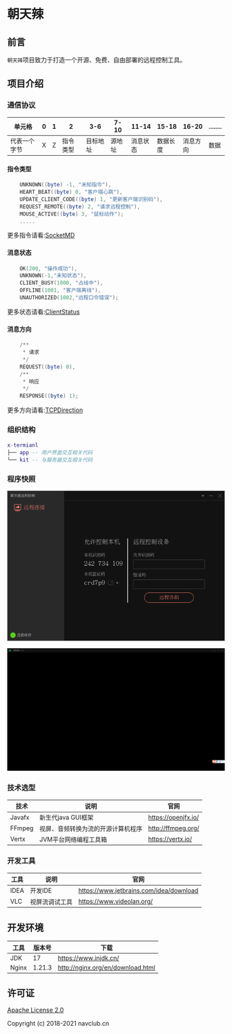 # 朝天辣

## 前言

`朝天辣`项目致力于打造一个开源、免费、自由部署的远程控制工具。

## 项目介绍

### 通信协议

|    单元格     |    0    |   1   |    2     |   3-6   |  7-10   |  11-14   |  15-18    | 16-20    |   ........  |
|--------------|---------|-------|--------- |---------|---------|----------|-----------|----------|-------------|
|  代表一个字节  |    X    |   Z   |  指令类型 |  目标地址 | 源地址   |  消息状态 |  数据长度  |   消息方向 |    数据     |

#### 指令类型

```lua
    UNKNOWN((byte) -1, "未知指令"),
    HEART_BEAT((byte) 0, "客户端心跳"),
    UPDATE_CLIENT_CODE((byte) 1, "更新客户端识别码"),
    REQUEST_REMOTE((byte) 2, "请求远程控制"),
    MOUSE_ACTIVE((byte) 3, "鼠标动作");
    .....
```

更多指令请看:[SocketMD](./kit/src/main/java/cn/navclub/xtm/kit/enums/SocketCMD.java)

#### 消息状态

```lua
    OK(200, "操作成功"),
    UNKNOWN(-1,"未知状态"),
    CLIENT_BUSY(1000, "占线中"),
    OFFLINE(1001, "客户端离线"),
    UNAUTHORIZED(1002,"远程口令错误");
```

更多状态请看:[ClientStatus](./kit/src/main/java/cn/navclub/xtm/kit/enums/SocketCMD.java)

#### 消息方向

```lua
    /**
     * 请求
     */
    REQUEST((byte) 0),
    /**
     * 响应
     */
    RESPONSE((byte) 1);
```
更多方向请看:[TCPDirection](./kit/src/main/java/cn/navclub/xtm/kit/enums/TCPDirection.java)

### 组织结构

```lua
x-termianl
├── app -- 用户界面交互相关代码
└── kit -- 与服务器交互相关代码
```

### 程序快照

![加载出错](./SNAPSHOT/a.png)

![加载出错](./SNAPSHOT/b.png)

### 技术选型

| 技术                 | 说明                | 官网                                           |
| -------------------- | ------------------- | ---------------------------------------------- |
| Javafx               | 新生代java GUI框架    | https://openjfx.io/         |
| FFmpeg               | 视屏、音频转换为流的开源计算机程序      | http://ffmpeg.org/     |
| Vertx                | JVM平台网络编程工具箱             | https://vertx.io/ |

### 开发工具

| 工具          | 说明                | 官网                                            |
| ------------- | ------------------- | ----------------------------------------------- |
| IDEA          | 开发IDE              | https://www.jetbrains.com/idea/download         |
| VLC           | 视屏流调试工具         | https://www.videolan.org/                       |

## 开发环境

| 工具          | 版本号 | 下载                                                         |
| ------------- | ------ | ------------------------------------------------------------ |
| JDK           | 17    | https://www.injdk.cn/ |
| Nginx         | 1.21.3   | http://nginx.org/en/download.html                            |

## 许可证

[Apache License 2.0](./LICENSE)

Copyright (c) 2018-2021 navclub.cn